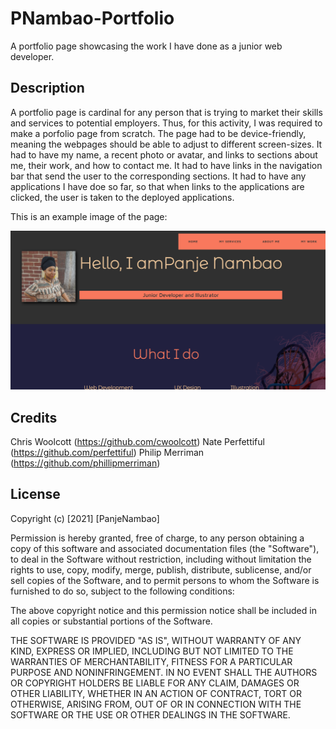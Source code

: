 # PNambao-Portfolio
A portfolio page showcasing the work I have done as a junior web developer.

## Description 
A portfolio page is cardinal for any person that is trying to market their skills and services to potential employers.
Thus, for this activity, I was required to make a porfolio page from scratch.
The page had to be device-friendly, meaning the webpages should be able to adjust to different screen-sizes.
It had to have my name, a recent photo or avatar, and links to sections about me, their work, and how to contact me.
It had to have links in the navigation bar that send the user to the corresponding sections.
It had to have any applications I have doe so far, so that when links to the applications are clicked, the user is taken to the deployed applications. 

This is an example image of the page: 

![picture](assets/portfolio.png)


## Credits
Chris Woolcott (https://github.com/cwoolcott)
Nate Perfettiful (https://github.com/perfettiful)
Philip Merriman (https://github.com/phillipmerriman)
​
## License
​Copyright (c) [2021] [PanjeNambao]

Permission is hereby granted, free of charge, to any person obtaining a copy
of this software and associated documentation files (the "Software"), to deal
in the Software without restriction, including without limitation the rights
to use, copy, modify, merge, publish, distribute, sublicense, and/or sell
copies of the Software, and to permit persons to whom the Software is
furnished to do so, subject to the following conditions:

The above copyright notice and this permission notice shall be included in all
copies or substantial portions of the Software.

THE SOFTWARE IS PROVIDED "AS IS", WITHOUT WARRANTY OF ANY KIND, EXPRESS OR
IMPLIED, INCLUDING BUT NOT LIMITED TO THE WARRANTIES OF MERCHANTABILITY,
FITNESS FOR A PARTICULAR PURPOSE AND NONINFRINGEMENT. IN NO EVENT SHALL THE
AUTHORS OR COPYRIGHT HOLDERS BE LIABLE FOR ANY CLAIM, DAMAGES OR OTHER
LIABILITY, WHETHER IN AN ACTION OF CONTRACT, TORT OR OTHERWISE, ARISING FROM,
OUT OF OR IN CONNECTION WITH THE SOFTWARE OR THE USE OR OTHER DEALINGS IN THE
SOFTWARE.

​